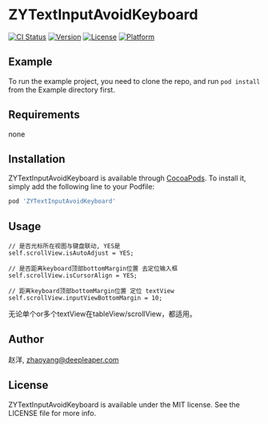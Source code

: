 # ZYTextInputAvoidKeyboard

[![CI Status](https://img.shields.io/travis/赵洋/ZYTextInputAvoidKeyboard.svg?style=flat)](https://travis-ci.org/赵洋/ZYTextInputAvoidKeyboard)
[![Version](https://img.shields.io/cocoapods/v/ZYTextInputAvoidKeyboard.svg?style=flat)](https://cocoapods.org/pods/ZYTextInputAvoidKeyboard)
[![License](https://img.shields.io/cocoapods/l/ZYTextInputAvoidKeyboard.svg?style=flat)](https://cocoapods.org/pods/ZYTextInputAvoidKeyboard)
[![Platform](https://img.shields.io/cocoapods/p/ZYTextInputAvoidKeyboard.svg?style=flat)](https://cocoapods.org/pods/ZYTextInputAvoidKeyboard)

## Example

To run the example project, you need to clone the repo, and run `pod install` from the Example directory first.

## Requirements

none

## Installation

ZYTextInputAvoidKeyboard is available through [CocoaPods](https://cocoapods.org). To install
it, simply add the following line to your Podfile:

```ruby
pod 'ZYTextInputAvoidKeyboard'
```

## Usage

```
// 是否光标所在视图与键盘联动, YES是
self.scrollView.isAutoAdjust = YES;

// 是否距离keyboard顶部bottomMargin位置 去定位输入框
self.scrollView.isCursorAlign = YES;

// 距离keyboard顶部bottomMargin位置 定位 textView
self.scrollView.inputViewBottomMargin = 10;
```
无论单个or多个textView在tableView/scrollView，都适用。


## Author

赵洋, zhaoyang@deepleaper.com

## License

ZYTextInputAvoidKeyboard is available under the MIT license. See the LICENSE file for more info.
